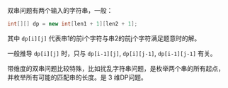 双串问题有两个输入的字符串，一般：

```java
int[][] dp = new int[len1 + 1][len2 + 1];
```

其中 `dp[i][j]` 代表串1的前i个字符与串2的前j个字符满足题意时的解。

一般推导 `dp[i][j]` 时，只与 `dp[i-1][j]`, `dp[i][j-1]`, `dp[i-1][j-1]` 有关。

带维度的双串问题比较特殊，比如扰乱字符串问题，是枚举两个串的所有起点，
并枚举所有可能的匹配串的长度。是 3 维DP问题。

